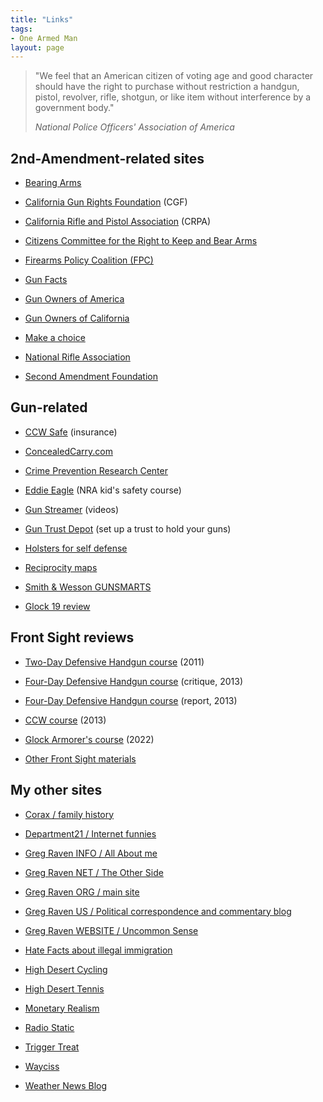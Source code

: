 ```yaml
---
title: "Links"
tags:
- One Armed Man
layout: page
---
```


> "We feel that an American citizen of voting age and good character should have the right to purchase without restriction a handgun, pistol, revolver, rifle, shotgun, or like item without interference by a government body."
>
> <cite>National Police Officers' Association of America</cite>

## 2nd-Amendment-related sites

- [Bearing Arms](https://bearingarms.com/)

- [California Gun Rights Foundation](https://www.cagunrights.org/) (CGF)

- [California Rifle and Pistol Association](https://crpa.org) (CRPA)

- [Citizens Committee for the Right to Keep and Bear Arms](https://www.ccrkba.org)

- [Firearms Policy Coalition (FPC)](https://www.firearmspolicy.org/)

- [Gun Facts](https://www.gunfacts.info/)

- [Gun Owners of America](https://gunowners.org)

- [Gun Owners of California](https://www.gunownersca.com)

- [Make a choice](https://a-human-right.com/)

- [National Rifle Association](https://www.nra.org/)

- [Second Amendment Foundation](https://www.saf.org)

## Gun-related

- [CCW Safe](https://ccwsafe.com) (insurance)

- [ConcealedCarry.com](https://www.concealedcarry.com)

- [Crime Prevention Research Center](https://crimeresearch.org/)

- [Eddie Eagle](https://eddieeagle.nra.org) (NRA kid's safety course)

- [Gun Streamer](https://gunstreamer.com) (videos)

- [Gun Trust Depot](https://guntrustdepot.com/) (set up a trust to hold your guns)

- [Holsters for self defense](https://ammo.com/articles/holsters-self-defense-carrying-concealed)

- [Reciprocity maps](https://www.usacarry.com/concealed_carry_permit_reciprocity_maps.html)

- [Smith & Wesson GUNSMARTS](https://www.smith-wesson.com/gunsmarts/)

- [Glock 19 review](https://www.glocknut.com/reviews/handgun-comparison/index.html)

## Front Sight reviews

- [Two-Day Defensive Handgun course](https://www.heeled.website/reviews/20110920-front-sight-2-day/) (2011)

- [Four-Day Defensive Handgun course](https://www.heeled.website/reviews/20130503-front-sight-4-day/) (critique, 2013)

- [Four-Day Defensive Handgun course](https://www.heeled.website/reviews/20130506-front-sight-2013/) (report, 2013)

- [CCW course](https://www.heeled.website/reviews/20130507-front-sight-ccw/index.php) (2013)

- [Glock Armorer's course](https://www.heeled.website/reviews/20220223-fs-glock-armorer-course/) (2022)

- [Other Front Sight materials](https://www.heeled.website)

## My other sites

- [Corax / family history](https://www.corax.org/)

- [Department21 / Internet funnies](https://www.department21.org/)

- [Greg Raven INFO / All About me](https://www.gregraven.info/)

- [Greg Raven NET / The Other Side](https://www.gregraven.net/)

- [Greg Raven ORG / main site](https://www.gregraven.org/)

- [Greg Raven US / Political correspondence and commentary blog](https://www.gregraven.us/)

- [Greg Raven WEBSITE / Uncommon Sense](https://www.gregraven.website/)

- [Hate Facts about illegal immigration](https://www.hatefacts.com/)

- [High Desert Cycling](https://www.hdcycling.org/)

- [High Desert Tennis](https://www.hdtennis.com/)

- [Monetary Realism](https://www.infogristle.com)

- [Radio Static](https://www.greg-raven.com)

- [Trigger Treat](https://www.trigger-treat.com)

- [Wayciss](https://www.wayciss.com)

- [Weather News Blog](https://weathernewsblog.WordPress.com)
